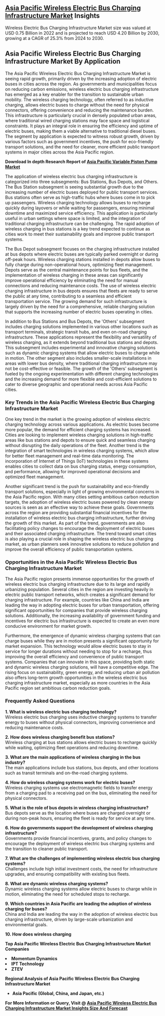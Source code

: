 <h2><a href="https://www.verifiedmarketreports.com/download-sample/?rid=217366&amp;utm_source=Github-Feb&amp;utm_medium=225" target="_blank">Asia Pacific Wireless Electric Bus Charging Infrastructure Market</a> Insights</h2><p>Wireless Electric Bus Charging Infrastructure Market size was valued at USD 0.75 Billion in 2022 and is projected to reach USD 4.20 Billion by 2030, growing at a CAGR of 25.3% from 2024 to 2030.</p><p><h2>Asia Pacific Wireless Electric Bus Charging Infrastructure Market By Application</h2> <p>The Asia Pacific Wireless Electric Bus Charging Infrastructure Market is seeing rapid growth, primarily driven by the increasing adoption of electric buses in cities across the region. As governments and municipalities focus on reducing carbon emissions, wireless electric bus charging infrastructure has emerged as a key enabler for the transition to sustainable urban mobility. The wireless charging technology, often referred to as inductive charging, allows electric buses to charge without the need for physical connectors, offering convenience and reducing the maintenance burden. This infrastructure is particularly crucial in densely populated urban areas, where traditional wired charging stations may face space and logistical constraints. It plays an integral role in ensuring the efficiency and uptime of electric buses, making them a viable alternative to traditional diesel buses. The segment by application is expected to witness robust growth, driven by various factors such as government incentives, the push for eco-friendly transport solutions, and the need for cleaner, more efficient public transport systems in major cities across the Asia Pacific region.</p> <p><p><strong>Download In depth Research Report of <a href="https://www.verifiedmarketreports.com/download-sample/?rid=236118&amp;utm_source=Pulse-Dec&amp;utm_medium=225" target="_blank">Asia Pacific Variable Piston Pump Market</a></strong></p></p> <p>The application of wireless electric bus charging infrastructure is categorized into three subsegments: Bus Stations, Bus Depots, and Others. The Bus Station subsegment is seeing substantial growth due to the increasing number of electric buses deployed for public transport services. Bus stations often serve as high-traffic hubs where buses come in to pick up passengers. Wireless charging technology allows buses to recharge quickly during layovers or while waiting for passengers, ensuring minimal downtime and maximized service efficiency. This application is particularly useful in urban settings where space is limited, and the integration of traditional charging infrastructure can be challenging. The rapid adoption of wireless charging in bus stations is a key trend expected to continue as cities work to meet their sustainability goals and improve public transport systems.</p> <p>The Bus Depot subsegment focuses on the charging infrastructure installed at bus depots where electric buses are typically parked overnight or during off-peak hours. Wireless charging stations installed in depots allow buses to fully charge during non-operational hours, optimizing fleet management. Depots serve as the central maintenance points for bus fleets, and the implementation of wireless charging in these areas can significantly improve operational efficiency by eliminating the need for manual connections and reducing maintenance costs. The use of wireless electric charging infrastructure in bus depots ensures that fleets are ready to serve the public at any time, contributing to a seamless and efficient transportation service. The growing demand for such infrastructure is largely driven by the need for a comprehensive, reliable charging solution that supports the increasing number of electric buses operating in cities.</p> <p>In addition to Bus Stations and Bus Depots, the 'Others' subsegment includes charging solutions implemented in various other locations such as transport terminals, strategic transit hubs, and even on-road charging infrastructure. These applications represent the flexibility and versatility of wireless charging, as it extends beyond traditional bus stations and depots. This subsegment includes experimental and innovative charging solutions such as dynamic charging systems that allow electric buses to charge while in motion. The other segment also includes smaller-scale installations in areas with lower bus density, where traditional charging infrastructure may not be cost-effective or feasible. The growth of the 'Others' subsegment is fueled by the ongoing experimentation with different charging technologies and the increasing demand for more flexible and cost-efficient solutions to cater to diverse geographic and operational needs across Asia Pacific cities.</p> <h3>Key Trends in the Asia Pacific Wireless Electric Bus Charging Infrastructure Market</h3> <p>One key trend in the market is the growing adoption of wireless electric charging technology across various applications. As electric buses become more popular, the demand for efficient charging systems has increased. Cities are looking to implement wireless charging solutions in high-traffic areas like bus stations and depots to ensure quick and seamless charging without disrupting the daily operations of the fleet. Another trend is the integration of smart technologies in wireless charging systems, which allow for better fleet management and real-time data monitoring. The incorporation of Internet of Things (IoT) technologies in these systems enables cities to collect data on bus charging status, energy consumption, and performance, allowing for improved operational decisions and optimized fleet management.</p> <p>Another significant trend is the push for sustainability and eco-friendly transport solutions, especially in light of growing environmental concerns in the Asia Pacific region. With many cities setting ambitious carbon reduction targets, the adoption of wireless electric buses powered by clean energy sources is seen as an effective way to achieve these goals. Governments across the region are providing substantial financial incentives for the installation of wireless electric bus charging infrastructure, further driving the growth of this market. As part of the trend, governments are also facilitating policy changes to encourage the deployment of electric buses and their associated charging infrastructure. The trend toward smart cities is also playing a crucial role in shaping the wireless electric bus charging market, as urban planners seek innovative solutions to reduce pollution and improve the overall efficiency of public transportation systems.</p> <h3>Opportunities in the Asia Pacific Wireless Electric Bus Charging Infrastructure Market</h3> <p>The Asia Pacific region presents immense opportunities for the growth of wireless electric bus charging infrastructure due to its large and rapidly urbanizing population. Several cities in the region are investing heavily in electric public transport networks, which creates a significant demand for charging infrastructure. For example, countries like China and India are leading the way in adopting electric buses for urban transportation, offering significant opportunities for companies that provide wireless charging solutions. Additionally, the increasing availability of government funding and incentives for electric bus infrastructure is expected to create an even more conducive environment for market growth.</p> <p>Furthermore, the emergence of dynamic wireless charging systems that can charge buses while they are in motion presents a significant opportunity for market expansion. This technology would allow electric buses to stay in service for longer durations without needing to stop for a recharge, thus improving the overall efficiency and convenience of public transport systems. Companies that can innovate in this space, providing both static and dynamic wireless charging solutions, will have a competitive edge. The rising focus on sustainability, green energy, and reducing urban air pollution also offers long-term growth opportunities in the wireless electric bus charging infrastructure market, especially as more countries in the Asia Pacific region set ambitious carbon reduction goals.</p> <h3>Frequently Asked Questions</h3> <p><strong>1. What is wireless electric bus charging technology?</strong><br>Wireless electric bus charging uses inductive charging systems to transfer energy to buses without physical connectors, improving convenience and reducing maintenance costs.</p> <p><strong>2. How does wireless charging benefit bus stations?</strong><br>Wireless charging at bus stations allows electric buses to recharge quickly while waiting, optimizing fleet operations and reducing downtime.</p> <p><strong>3. What are the main applications of wireless charging in the bus industry?</strong><br>The main applications include bus stations, bus depots, and other locations such as transit terminals and on-the-road charging systems.</p> <p><strong>4. How do wireless charging systems work for electric buses?</strong><br>Wireless charging systems use electromagnetic fields to transfer energy from a charging pad to a receiving pad on the bus, eliminating the need for physical connectors.</p> <p><strong>5. What is the role of bus depots in wireless charging infrastructure?</strong><br>Bus depots serve as the location where buses are charged overnight or during non-peak hours, ensuring the fleet is ready for service at any time.</p> <p><strong>6. How do governments support the development of wireless charging infrastructure?</strong><br>Governments provide financial incentives, grants, and policy changes to encourage the deployment of wireless electric bus charging systems and the transition to cleaner public transport.</p> <p><strong>7. What are the challenges of implementing wireless electric bus charging systems?</strong><br>Challenges include high initial investment costs, the need for infrastructure upgrades, and ensuring compatibility with existing bus fleets.</p> <p><strong>8. What are dynamic wireless charging systems?</strong><br>Dynamic wireless charging systems allow electric buses to charge while in motion, eliminating the need for scheduled stops to recharge.</p> <p><strong>9. Which countries in Asia Pacific are leading the adoption of wireless charging for buses?</strong><br>China and India are leading the way in the adoption of wireless electric bus charging infrastructure, driven by large-scale urbanization and environmental goals.</p> <p><strong>10. How does wireless charging</p><p><strong>Top Asia Pacific Wireless Electric Bus Charging Infrastructure Market Companies</strong></p><div data-test-id=""><p><li>Momentum Dynamics</li><li> IPT Technology</li><li> ZTEV</li></p><div><strong>Regional Analysis of&nbsp;Asia Pacific Wireless Electric Bus Charging Infrastructure Market</strong></div><ul><li dir="ltr"><p dir="ltr">Asia Pacific (Global, China, and Japan, etc.)</p></li></ul><p><strong>For More Information or Query, Visit @&nbsp;</strong><strong><a href="https://www.verifiedmarketreports.com/product/wireless-electric-bus-charging-infrastructure-market/?utm_source=Github-Feb&amp;utm_medium=225" target="_blank">Asia Pacific Wireless Electric Bus Charging Infrastructure Market Insights Size And Forecast</a></strong></p></div><h2>&nbsp;</h2><div data-test-id="">&nbsp;</div>
